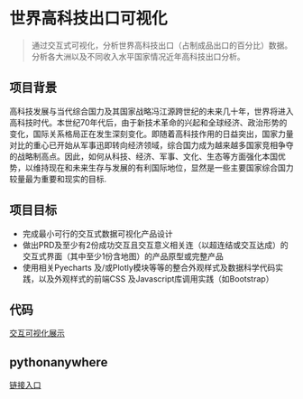 # 世界高科技出口可视化

> 通过交互式可视化，分析世界高科技出口（占制成品出口的百分比）数据。分析各大洲以及不同收入水平国家情况近年高科技出口分析。

## 项目背景
高科技发展与当代综合国力及其国家战略冯江源跨世纪的未来几十年，世界将进入高科技时代。本世纪70年代后，由于新技术革命的兴起和全球经济、政治形势的变化，国际关系格局正在发生深刻变化。即随着高科技作用的日益突出，国家力量对比的重心已开始从军事迅即转向经济领域，综合国力成为越来越多国家竞相争夺的战略制高点。因此，如何从科技、经济、军事、文化、生态等方面强化本国优势，以维持现在和未来生存与发展的有利国际地位，显然是一些主要国家综合国力较量最为重要和现实的目标.

## 项目目标
- 完成最小可行的交互式数据可视化产品设计
- 做出PRD及至少有2份成功交互且交互意义相关连（以超连结或交互达成）的交互式界面（其中至少1份含地图）的产品原型或完整产品
- 使用相关Pyecharts 及/或Plotly模块等等的整合外观样式及数据科学代码实践，以及外观样式的前端CSS 及Javascript库调用实践（如Bootstrap）

## 代码
[交互可视化展示](http://nfunm063.gitee.io/high-tech)

## pythonanywhere
[链接入口](http://lxh.pythonanywhere.com/)
